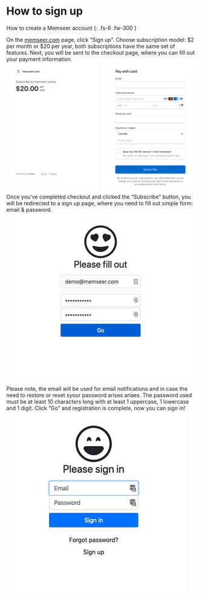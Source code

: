 # How to sign up

How to create a Memseer account {: .fs-6 .fw-300 }

On the [memseer.com](https://memseer.com) page, click “Sign up”. Choose subscription model: $2 per month or $20 per year, both subscriptions have the same set
of features. Next, you will be sent to the checkout page, where you can fill out your payment information.
![](../assets/images/checkout.jpg)
Once you’ve completed checkout and clicked the “Subscribe” button, you will be redirected to a sign up page, where you need to fill out simple form: email &
password.
![](../assets/images/signup.jpg)
Please note, the email will be used for email notifications and in case the need to restore or reset syour password arises ariaes. The password used
must be at least 10 characters long with at least 1 uppercase, 1 lowercase and 1 digit. Click “Go” and registration is complete, now you can sign in!
![](../assets/images/signin.jpg)

